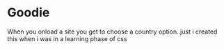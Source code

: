 # Goodie
When you onload a site you get to choose a country option..just i created this when i was in a learning phase of css
